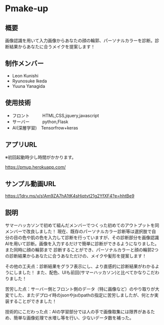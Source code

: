 # Pmake-up

## 概要
画像認識を用いて入力画像からあなたの顔の輪郭、パーソナルカラーを診断。診断結果からあなたに合うメイクを提案します！

## 制作メンバー
- Leon Kunishi
- Ryunosuke Ikeda
- Yuuna Yanagida

## 使用技術
- フロント　　　HTML,CSS,jquery,javascript
- サーバー　　　python,Flask
- AI(深層学習)　Tensorfrow+keras

## アプリURL
※初回起動時少し時間がかかります。

https://pmup.herokuapp.com/

## サンプル動画URL
https://1drv.ms/v/s!Am9ZA7hA1tK4sHiqtvt21g2YfXF4?e=hhtBe9



## 説明
サマーハッカソンで初めて組んだメンバーでつくった初めてのアウトプットを同メンバーで改良しました！
現在、既存のパーソナルカラー診断等は選択肢で自分の目の色や肌の色を入力して診断を行っていますが、その診断部分を画像認識AIを用いて診断。画像を入力するだけで簡単に診断ができるようになりました。また同時に顔の輪郭まで
診断することができ、パーソナルカラーと顔の輪郭2つの診断結果からあなたに合うあなただけの、メイクや髪形を提案します！

その他の工夫点：診断結果をグラフ表示にし、より直感的に診断結果がわかるようにしました！
また、配色、UIも前回(サマーハッカソン)と比べてかなりこだわりました！

苦労した点：サーバー側とフロント側のデータ（特に画像など）のやり取りが大変でした、またデプロイ時のjsonやjsのpathの指定に苦労しましたが、何とか実装することができました！

技術的にこだわった点：AIの学習部分では人の手で画像取集には限界があるため、簡単な画像処理で水増し等を行い、少ないデータ数を補った。

